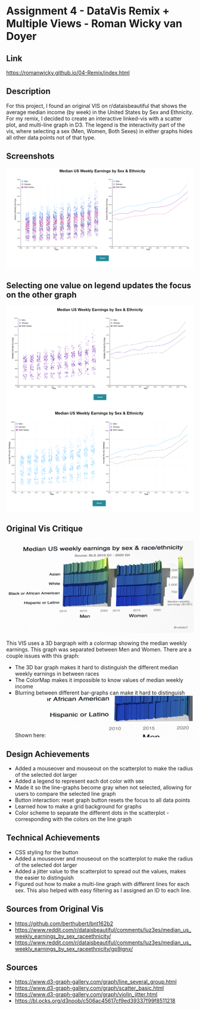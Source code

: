 Assignment 4 - DataVis Remix + Multiple Views - Roman Wicky van Doyer
===

Link
---
https://romanwicky.github.io/04-Remix/index.html

Description
---
For this project, I found an original VIS on r/dataisbeautiful that shows the average median income (by week) in the United States by Sex and Ethnicity.
For my remix, I decided to create an interactive linked-vis with a scatter plot, and multi-line graph in D3.
The legend is the interactivity part of the vis, where selecting a sex (Men, Women, Both Sexes) in either graphs
hides all other data points not of that type.

Screenshots
---
![image](images/demo1.png)

Selecting one value on legend updates the focus on the other graph
---
![image](images/demo2.png)
![image](images/demo3.png)

Original Vis Critique
---
![image](images/originalvis.jpg)

This VIS uses a 3D bargraph with a colormap showing the median weekly earnings. This graph was separated between Men and Women.
There are a couple issues with this graph:
- The 3D bar graph makes it hard to distinguish the different median weekly earnings in between races
- The ColorMap makes it impossible to know values of median weekly income
- Blurring between different bar-graphs can make it hard to distinguish 
Shown here:
  ![image](images/demo4.png)

Design Achievements
---
- Added a mouseover and mouseout on the scatterplot to make the radius of the selected dot larger
- Added a legend to represent each dot color with sex
- Made it so the line-graphs become gray when not selected, allowing for users to compare the selected line graph
- Button interaction: reset graph button resets the focus to all data points
- Learned how to make a grid background for graphs
- Color scheme to separate the different dots in the scatterplot - corresponding with the colors on the line graph

Technical Achievements
---
- CSS styling for the button
- Added a mouseover and mouseout on the scatterplot to make the radius of the selected dot larger
- Added a jitter value to the scatterplot to spread out the values, makes the easier to distinguish
- Figured out how to make a multi-line graph with different lines for each sex. This also helped with easy filtering as I assigned
an ID to each line.


Sources from Original Vis
---
- https://github.com/berthubert/bnt162b2
- https://www.reddit.com/r/dataisbeautiful/comments/luz3es/median_us_weekly_earnings_by_sex_raceethnicity/
- https://www.reddit.com/r/dataisbeautiful/comments/luz3es/median_us_weekly_earnings_by_sex_raceethnicity/gp9ignx/

Sources
---
- https://www.d3-graph-gallery.com/graph/line_several_group.html
- https://www.d3-graph-gallery.com/graph/scatter_basic.html
- https://www.d3-graph-gallery.com/graph/violin_jitter.html
- https://bl.ocks.org/d3noob/c506ac45617cf9ed39337f99f8511218


